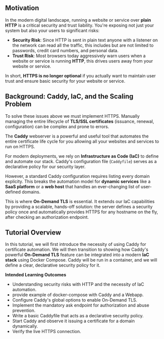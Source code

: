 ## **Motivation** 

In the modern digital landscape, running a website or service over **plain HTTP** is a critical security and trust liability. You're exposing not just your system but also your users to significant risks: 
- **Security Risk**: Since HTTP is sent in plain text anyone with a listener on the network can read all the traffic, this includes but are not limited to passwords, credit card numbers, and personal data.
- **Trust Risk**: Most browsers today aggressively warn users when a website or service is running **HTTP**, this drives users away from your website or service.

In short, **HTTPS is no longer optional** if you actually want to maintain user trust and ensure basic security for your website or service. 

## **Background: Caddy, IaC, and the Scaling Problem**

To solve these issues above we must implement HTTPS. Manually managing the entire lifecycle of **TLS/SSL certificates** (issuance, renewal, configuration) can be complex and prone to errors.

The **Caddy** webserver is a powerful and useful tool that automates the entire certificate life cycle for you allowing all your websites and services to run on HTTPS.

For modern deployments, we rely on **Infrastructure as Code (IaC)** to define and automate our stack. Caddy's configuration file (`Caddyfile`) serves as a declarative policy for our security layer. 

However, a standard Caddy configuration requires listing every domain explicity. This breaks the automation model for **dynamic services** like a **SaaS platform** or a **web host** that handles an ever-changing list of user-defined domains. 

This is where **On-Demand TLS** is essential. It extends our IaC capabilities by providing a scalable, hands-off solution: the server defines a security policy once and automatically provides HTTPS for any hostname on the fly, after checking an authorization endpoint. 

## **Tutorial Overview**
In this tutorial, we will first introduce the necessity of using Caddy for certificate automation. We will then transition to showing how Caddy's powerful **On-Demand TLS** feature can be integrated into a modern **IaC stack** using Docker Compose. Caddy will be run in a container, and we will define a clear, declarative security policy for it.

**Intended Learning Outcomes**
- Understanding security risks with HTTP and the necessity of IaC automation.
- provide example of docker-compose with Caddy and a Webapp.
- Configure Caddy's global options to enable On-Demand TLS.
- Implement the mandatory ask endpoint for authorization and abuse prevention.
- Write a basic Caddyfile that acts as a declarative security policy.
- Start Caddy and observe it issuing a certificate for a domain dynamically. 
- Verify the live HTTPS connection.
